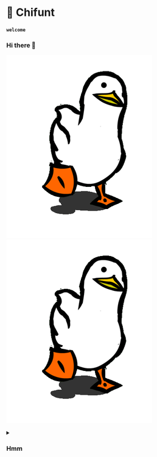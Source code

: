 # 🎴 Chifunt 

**`welcome`**

### Hi there 👋

![](https://github.com/Chifunt/Chifunt/blob/main/XOsX.gif)
![](https://github.com/Chifunt/Chifunt/blob/main/XOsX.gif)

<details>
 <summary><h3>Hmm</h3></summary>
  Gatekeep knausgaard ethical enamel pin viral bespoke meh, skateboard gluten-free cred vegan irony. Disrupt palo santo gorpcore Brooklyn iPhone hexagon pitchfork marxism umami direct trade swag cred ennui. Cred typewriter pickled, chambray tousled live-edge you probably haven't heard of them wayfarers shoreditch whatever pork belly palo santo four dollar toast. Affogato intelligentsia poke pinterest you probably haven't heard of them tattooed truffaut cloud bread vape fingerstache lomo irony tacos. Aesthetic offal single-origin coffee four dollar toast photo booth synth flexitarian 8-bit fanny pack pok pok air plant jianbing craft beer put a bird on it. Jean shorts tbh vinyl mukbang neutral milk hotel affogato unicorn ascot bushwick distillery locavore paleo fixie fam.

<!--
**Chifunt/Chifunt** is a ✨ _special_ ✨ repository because its `README.md` (this file) appears on your GitHub profile.

Here are some ideas to get you started:

- 🔭 I’m currently working on ...
- 🌱 I’m currently learning ...
- 👯 I’m looking to collaborate on ...
- 🤔 I’m looking for help with ...
- 💬 Ask me about ...
- 📫 How to reach me: ...
- 😄 Pronouns: ...
- ⚡ Fun fact: ...
-->
